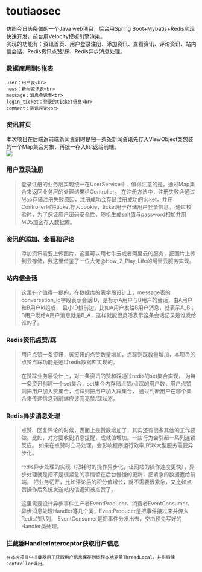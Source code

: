 # toutiaosec
仿照今日头条做的一个Java web项目，后台用Spring Boot+Mybatis+Redis实现快速开发，前台用Velocity模板引擎渲染。
<br>实现的功能有：资讯首页、用户登录注册、添加资讯、查看资讯、评论资讯、站内信会话、Redis资讯点赞/踩、Redis异步消息处理。
### 数据库用到5张表<br>
    user：用户表<br>
    news：新闻资讯表<br>
    message：消息会话表<br>
    login_ticket：登录的ticket信息<br>
    comment：资讯评论<br>
 
### 资讯首页<br>
本次项目在后端返前端新闻资讯时是把一条条新闻资讯先存入ViewObject类包装的一个Map集合对象，再统一存入list返给前端。<br>
![](https://img-blog.csdnimg.cn/20190512164130855.png?x-oss-process=image/watermark,type_ZmFuZ3poZW5naGVpdGk,shadow_10,text_aHR0cHM6Ly9ibG9nLmNzZG4ubmV0L3FxXzM2NTU2NjUx,size_16,color_FFFFFF,t_70)  
### 用户登录注册<br>
>    登录注册的业务层实现统一在UserService中，值得注意的是，通过Map集合来返回业务层的处理结果给Controller。
    在注册方法中，注册失败会通过Map存储注册失败原因，注册成功会存储注册成功的ticket，并在Controller层将ticket存入cookie，ticket用于存储用户登录信息。
    通过校验时，为了保证用户密码安全性，随机生成salt值与password相加并用MD5加密存入数据库。
### 资讯的添加、查看和评论<br>
>    添加资讯需要上传图片，这里可以用七牛云或者阿里云的服务，把图片上传到云存储，我这里借鉴了一位大佬@How_2_Play_Life的阿里云服务实现。
### 站内信会话<br>
>    这里有个值得一提的，在数据库的表字段设计上，message表的conversation_id字段表示会话ID，是标示A用户与B用户的会话，由A用户和B用户id组成，
    且小ID排前边，比如A用户发给B用户消息，就表示A_B；B用户发给A用户消息就是B_A，这样就能很灵活表示这条会话记录是谁发给谁的了。<br>
### Redis资讯点赞/踩<br>
>    用户点赞一条资讯，该资讯的点赞数量增加，点踩则踩数量增加，本项目的点赞点踩功能是通过redis数据库实现的。<br><br>在赞踩业务层设计上，对一条资讯的赞和踩通过redis的set集合实现，
    为每一条资讯创建一个set集合，set集合内存储点赞/点踩的用户数，用户点赞则把用户加入赞集合，点踩则把用户加入踩集合，
    通过判断用户在哪个集合来传递信息到前端应该高亮赞/踩状态。<br>
### Redis异步消息处理<br>
>    点赞、回复评论的时候，表面上是赞数增加了，其实还有很多其他的工作要做。比如，对方要收到消息提醒，成就值增加。一些行为会引起一系列连锁反应。
    如果在点赞时立马处理，会影响程序运行效率,所以大型服务需要异步化。<br>
    <br>
    redis异步处理的实现（把耗时的操作异步化，让网站的操作速度更快），异步处理就是把不是很紧急的事情留在后台慢慢的更新，把紧急的数据返给前端，
    把业务切开，比如评论后的积分值增长，就不需要很紧急，又比如点赞操作后系统发送站内信通知被点赞了。<br>
    <br>
    这里需要设计异步事件生产者EventProducer、消费者EventConsumer、异步消息处理Handler等几个类，EventProducer是把事件接过来并传入Redis的队列，
    EventConsumer是把事件分发出去，交由预先写好的Handler类处理。
### 拦截器HandlerInterceptor获取用户信息<br>
    在本次项目中拦截器用于获取用户信息保存到线程本地变量ThreadLocal，并供后续Controller调用。
